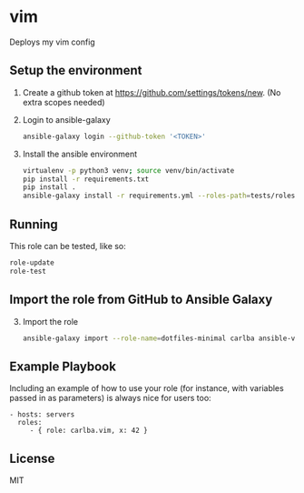 vim
===

Deploys my vim config

Setup the environment
---------------------

1. Create a github token at https://github.com/settings/tokens/new. (No extra scopes needed)

2. Login to ansible-galaxy

   ```bash
   ansible-galaxy login --github-token '<TOKEN>'   
   ```

3. Install the ansible environment
    
   ```bash
   virtualenv -p python3 venv; source venv/bin/activate
   pip install -r requirements.txt
   pip install .
   ansible-galaxy install -r requirements.yml --roles-path=tests/roles
   ```
   
Running 
-------

This role can be tested, like so:

```bash
role-update
role-test
```


Import the role from GitHub to Ansible Galaxy
---------------------------------------------

3. Import the role
   ```bash
   ansible-galaxy import --role-name=dotfiles-minimal carlba ansible-vim
   ```

Example Playbook
----------------

Including an example of how to use your role (for instance, with variables passed in as parameters) is always nice for users too:

    - hosts: servers
      roles:
         - { role: carlba.vim, x: 42 }

License
-------

MIT

